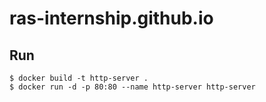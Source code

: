 # ras-internship.github.io

## Run
```
$ docker build -t http-server .
$ docker run -d -p 80:80 --name http-server http-server
```
